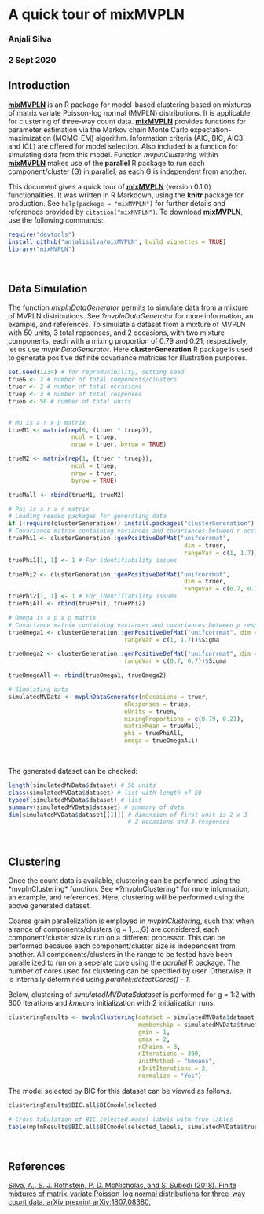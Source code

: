 # A quick tour of mixMVPLN

### Anjali Silva

### 2 Sept 2020

## Introduction

[**mixMVPLN**](https://arxiv.org/abs/1807.08380) is an R package for model-based clustering based on mixtures of matrix variate Poisson-log normal (MVPLN) distributions. It is applicable for clustering of three-way count data. [**mixMVPLN**](https://arxiv.org/abs/1807.08380) provides functions for parameter estimation via the Markov chain Monte Carlo expectation-maximization (MCMC-EM) algorithm. Information criteria (AIC, BIC, AIC3 and ICL) are offered for model selection. Also included is a function for simulating data from this model. Function *mvplnClustering* within [**mixMVPLN**](https://arxiv.org/abs/1807.08380) makes use of the **parallel** R package to run each component/cluster (G) in parallel, as each G is independent from another. 

This document gives a quick tour of [**mixMVPLN**](https://arxiv.org/abs/1807.08380) (version 0.1.0) functionalities. It was written in R Markdown, using the **knitr** package for production. See `help(package = "mixMVPLN")` for further details and references provided by `citation("mixMVPLN")`. To download [**mixMVPLN**](https://arxiv.org/abs/1807.08380), use the following commands:

``` r
require("devtools")
install_github("anjalisilva/mixMVPLN", build_vignettes = TRUE)
library("mixMVPLN")
```

<br>


## Data Simulation

The function *mvplnDataGenerator* permits to simulate data from a mixture of MVPLN distributions. See *?mvplnDataGenerator* for more information, an example, and references. To simulate a dataset from a mixture of MVPLN with 50 units, 3 total repsonses, and 2 occasions, with two mixture components, each with a mixing proportion of 0.79 and 0.21, respectively, let us use *mvplnDataGenerator*. Here **clusterGeneration** R package is used to generate positive definite covariance matrices for illustration purposes. 

``` r
set.seed(1234) # for reproducibility, setting seed
trueG <- 2 # number of total components/clusters
truer <- 2 # number of total occasions
truep <- 3 # number of total responses
truen <- 50 # number of total units


# Mu is a r x p matrix
trueM1 <- matrix(rep(6, (truer * truep)),
                  ncol = truep,
                  nrow = truer, byrow = TRUE)

trueM2 <- matrix(rep(1, (truer * truep)),
                  ncol = truep,
                  nrow = truer,
                  byrow = TRUE)

trueMall <- rbind(trueM1, trueM2)

# Phi is a r x r matrix
# Loading needed packages for generating data
if (!require(clusterGeneration)) install.packages("clusterGeneration")
# Covariance matrix containing variances and covariances between r occasions
truePhi1 <- clusterGeneration::genPositiveDefMat("unifcorrmat",
                                                  dim = truer,
                                                  rangeVar = c(1, 1.7))$Sigma
truePhi1[1, 1] <- 1 # For identifiability issues

truePhi2 <- clusterGeneration::genPositiveDefMat("unifcorrmat",
                                                  dim = truer,
                                                  rangeVar = c(0.7, 0.7))$Sigma
truePhi2[1, 1] <- 1 # For identifiability issues
truePhiAll <- rbind(truePhi1, truePhi2)

# Omega is a p x p matrix
# Covariance matrix containing variances and covariances between p responses
trueOmega1 <- clusterGeneration::genPositiveDefMat("unifcorrmat", dim = truep,
                                 rangeVar = c(1, 1.7))$Sigma

trueOmega2 <- clusterGeneration::genPositiveDefMat("unifcorrmat", dim = truep,
                                 rangeVar = c(0.7, 0.7))$Sigma

trueOmegaAll <- rbind(trueOmega1, trueOmega2)

# Simulating data 
simulatedMVData <- mvplnDataGenerator(nOccasions = truer,
                                 nResponses = truep,
                                 nUnits = truen,
                                 mixingProportions = c(0.79, 0.21),
                                 matrixMean = trueMall,
                                 phi = truePhiAll,
                                 omega = trueOmegaAll)
```
<br>

The generated dataset can be checked:

``` r
length(simulatedMVData$dataset) # 50 units
class(simulatedMVData$dataset) # list with length of 50
typeof(simulatedMVData$dataset) # list
summary(simulatedMVData$dataset) # summary of data
dim(simulatedMVData$dataset[[1]]) # dimension of first unit is 2 x 3
                                  # 2 occasions and 3 responses
```

<br>

<div style="text-align:left">

## Clustering

<div style="text-align:left">
Once the count data is available, clustering can be performed using the *mvplnClustering* function. See *?mvplnClustering* for more information, an example, and references. Here, clustering will be performed using the above generated dataset. 

Coarse grain parallelization is employed in *mvplnClustering*, such that when a range of components/clusters (g = 1,...,G) are considered, each component/cluster size is run on a different processor. This can be performed because each component/cluster size is independent from another. All components/clusters in the range to be tested have been parallelized to run on a seperate core using the *parallel* R package. The number of cores used for clustering can be specified by user. Otherwise, it is internally determined using *parallel::detectCores() - 1*.

Below, clustering of *simulatedMVData$dataset* is performed for g = 1:2 with 300 iterations and *kmeans* initialization with 2 initialization runs. 

``` r
clusteringResults <- mvplnClustering(dataset = simulatedMVData$dataset,
                                     membership = simulatedMVData$truemembership,
                                     gmin = 1,
                                     gmax = 2,
                                     nChains = 3,
                                     nIterations = 300,
                                     initMethod = "kmeans",
                                     nInitIterations = 2,
                                     normalize = "Yes")
```

The model selected by BIC for this dataset can be viewed as follows.

``` r
clusteringResults$BIC.all$BICmodelselected

# Cross tabulation of BIC selected model labels with true lables
table(mplnResults$BIC.all$BICmodelselected_labels, simulatedMVData$truemembership)
```

<br>

<div style="text-align:left">

## References

[Silva, A., S. J. Rothstein, P. D. McNicholas, and S. Subedi (2018). Finite mixtures of matrix-variate Poisson-log normal distributions for three-way count data. arXiv preprint arXiv:1807.08380.](https://arxiv.org/abs/1807.08380)



